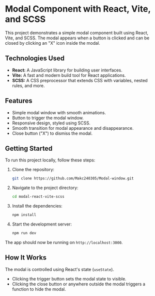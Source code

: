 # Modal Component with React, Vite, and SCSS

This project demonstrates a simple modal component built using React, Vite, and SCSS. The modal appears when a button is clicked and can be closed by clicking an "X" icon inside the modal.

## Technologies Used

*   **React:** A JavaScript library for building user interfaces.
*   **Vite:** A fast and modern build tool for React applications.
*   **SCSS:** A CSS preprocessor that extends CSS with variables, nested rules, and more.

## Features

*   Simple modal window with smooth animations.
*   Button to trigger the modal window.
*   Responsive design, styled using SCSS.
*   Smooth transition for modal appearance and disappearance.
*   Close button ("X") to dismiss the modal.

## Getting Started

To run this project locally, follow these steps:

1.  Clone the repository:

    ```bash
    git clone https://github.com/Makc240305/Modal-window.git
    ```

2.  Navigate to the project directory:

    ```bash
    cd modal-react-vite-scss
    ```

3.  Install the dependencies:

    ```bash
    npm install
    ```

4.  Start the development server:

    ```bash
    npm run dev
    ```

The app should now be running on `http://localhost:3000`.

## How It Works

The modal is controlled using React's state (`useState`).

*   Clicking the trigger button sets the modal state to visible.
*   Clicking the close button or anywhere outside the modal triggers a function to hide the modal.
